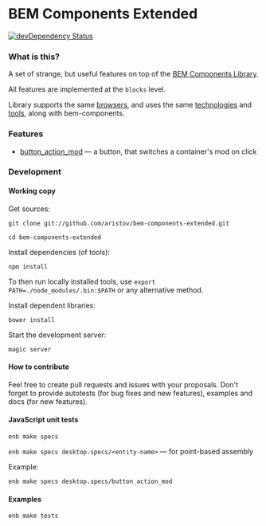 BEM Components Extended
=======================

[![devDependency Status](https://img.shields.io/david/dev/aristov/bem-components-extended.svg?style=flat)](https://david-dm.org/aristov/bem-components-extended#info=devDependencies)

### What is this?

A set of strange, but useful features on top of the [BEM Components Library](http://github.com/bem/bem-components).

All features are implemented at the `blocks` level.

Library supports the same [browsers](https://github.com/bem/bem-components#supported-browsers), and uses the same [technologies](https://github.com/bem/bem-components#techs) and [tools](https://github.com/bem/bem-components#tools), along with bem-components.

### Features

- [button_action_mod](blocks/button/_action/button_action_mod.en.md) &mdash; a button, that switches a container's mod on click

### Development

#### Working copy

Get sources:

`git clone git://github.com/aristov/bem-components-extended.git`

`cd bem-components-extended`

Install dependencies (of tools):

`npm install`

To then run locally installed tools, use `export PATH=./node_modules/.bin:$PATH` or any alternative method.

Install dependent libraries:

`bower install`

Start the development server:

`magic server`

#### How to contribute

Feel free to create pull requests and issues with your proposals.
Don't forget to provide autotests (for bug fixes and new features), examples and docs (for new features).

#### JavaScript unit tests

`enb make specs`

`enb make specs desktop.specs/<entity-name>` &mdash; for point-based assembly

Example:

`enb make specs desktop.specs/button_action_mod`

#### Examples

`enb make tests`
